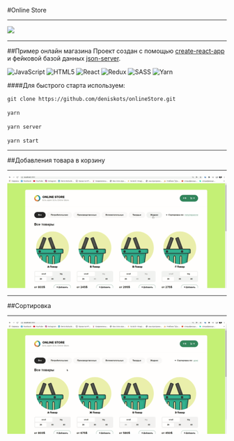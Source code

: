 #Online Store
___
![](./src/assets/img/intro.gif)
___
##Пример онлайн магазина
Проект создан с помощью [create-react-app ](https://create-react-app.dev/) и фейковой базой данных [json-server](https://github.com/typicode/json-server).

![JavaScript](https://img.shields.io/badge/javascript-%23323330.svg?style=for-the-badge&logo=javascript&logoColor=%23F7DF1E)
![HTML5](https://img.shields.io/badge/html5-%23E34F26.svg?style=for-the-badge&logo=html5&logoColor=white)
![React](https://img.shields.io/badge/react-%2320232a.svg?style=for-the-badge&logo=react&logoColor=%2361DAFB)
![Redux](https://img.shields.io/badge/redux-%23593d88.svg?style=for-the-badge&logo=redux&logoColor=white)
![SASS](https://img.shields.io/badge/SASS-hotpink.svg?style=for-the-badge&logo=SASS&logoColor=white)
![Yarn](https://img.shields.io/badge/yarn-%232C8EBB.svg?style=for-the-badge&logo=yarn&logoColor=white)

####Для быстрого старта используем:
```
git clone https://github.com/deniskots/onlineStore.git

yarn

yarn server

yarn start
```
___
##Добавления товара в корзину
___
![](./src/assets/img/carzina.gif)
___
##Сортировка
___
![](./src/assets/img/sort.gif)